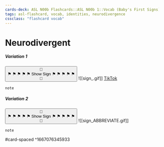 ```yaml
---
cards-deck: ASL N00b Flashcards::ASL N00b 1::Vocab (Baby's First Signs)
tags: asl-flashcard, vocab, identities, neurodivergence
cssclass: "flashcard vocab"
---
```


# Neurodivergent
##### Variation 1
<button class="toggle" id="variation-1" onclick="toggleVariation(this)">👀<br/>⚑ ⚑ ⚑ ⚑ ⚑ Show Sign ⚑ ⚑ ⚑ ⚑ ⚑<br />👐</button>
![[sign_.gif]]
[TikTok](https://tiktok.com)
```
note
```
##### Variation 2
<button class="toggle" id="variation-2"  onclick="toggleVariation(this)">👀<br/>⚑ ⚑ ⚑ ⚑ ⚑ Show Sign ⚑ ⚑ ⚑ ⚑ ⚑<br />👐</button>
![[sign_ABBREVIATE.gif]]
```
note
```
#card-spaced
^1667076345933
